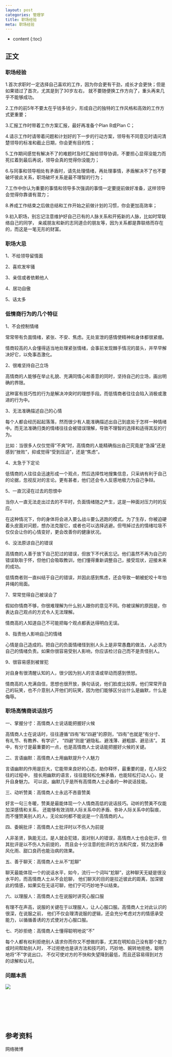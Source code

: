 ```yaml
---
layout: post
categories: 管理学
title: 职场经验
meta: 职场经验
---
```

* content
{:toc}

## 正文

### 职场经验

1.首次求职时一定选择自己喜欢的工作，因为你会更有干劲，成长才会更快；但是如果错过了首次，尤其是到了30岁左右，
就不要随便换工作方向了，重头再来几乎不能够成功。

2.工作的前5年不要太在乎钱多钱少，形成自己的独特的工作风格和高效的工作方式更重要；

3.汇报工作时带着工作方案汇报，最好再准备个Plan B或Plan C；

4.请示工作时请带着问题和计划好的下一步的行动方案，领导有不同意见时请问清楚领导的标准和截止日期，你会更有目的性；

5.工作期间感觉有解决不了的难题时及时汇报给领导协调，不要担心显得没能力而死扛着到最后再说，领导会真的觉得你没能力；

6.与同事和领导相处有矛盾时，请先处理情绪，再处理事情，矛盾解决不了也不要破坏彼此关系，职场破坏关系是最不理智的行为；

7.工作中你认为重要的事情和领导多次强调的事情一定要提前做好准备，这样领导会觉得你靠谱有潜力；

8.养成工作结束之后做总结和工作开始之前做计划的习惯，你会更加高效率；

9.初入职场，别忘记注意维护好自己已有的人脉关系和开拓新的人脉，比如时常联络自己的同学，
亲戚朋友和新的志同道合的朋友等，因为关系都是靠联络而存在的，而这是一笔无形的财富。

### 职场大忌

1、不给领导留情面

2、喜欢发牢骚

3、亲信或者依赖他人

4、居功自傲

5、话太多

### 低情商行为的几个特征

1、不会控制情绪

常常带有负面情绪，紧张、不安、焦虑。无处宣泄的感情使精神和身体都很紧绷。

情商较高的人会懂得适当地处理紧张情绪，会事前发现棘手情况的苗头，并早早解决好它，以免事态激化。

2、很难坚持自己立场

高情商的人能够在举止礼貌、充满同情心和善意的同时，坚持自己的立场，画出明确的界限。

这种富有技巧性的行为是解决冲突时的理想手段。而低情商者往往会陷入消极或激进的行为中。

3、无法准确描述自己的心情

每个人都会经历起起落落，然而很少有人能准确描述出自己到底处于怎样一种情绪中。而无法准确归类的情绪往往会被错误理解，导致不理智的选择和适得其反的行为。

比如：当很多人仅仅觉得“不爽”时，高情商的人能精确指出自己究竟是“急躁”还是感到“挫败”，抑或觉得“受到压迫”，还是“焦虑”。

4、太急于下定论

低情商的人往往会迅速形成一个观点，然后选择性地搜集信息，只采纳有利于自己的论据，忽视反对的言论。更有甚者，他们还会令人反感地极力为自己争辩。

5、一直沉浸在过去的怨恨中

当你人一直无法走出过去的不平时，负面情绪随之产生，这是一种面对压力时的反应。

在这种情况下，你的身体将会进入要么战斗要么逃跑的模式。为了生存，你被迫硬着头皮面对问题，想办法克服它，或者也可以选择逃避。但甩掉过去的情绪垃圾不仅仅会让你的心情变好，更会改善你的健康状况。

6、没法原谅自己的错误

高情商的人善于放下自己犯过的错误，但放下不代表忘记。他们虽然不再为自己的错误耿耿于怀，但他们会吸取教训，他们懂得重新调整自己，接受现状，迎接未来的成功。

低情商者则一直纠结于自己的错误，并因此感到焦虑，还会导致一朝被蛇咬十年怕井绳的局面。

7、常常觉得自己被误会了

假如你情商不够，你很难理解为什么别人跟你的意见不同。你被误解的原因是，你表达自己观点的方式令人无法理解。

情商高的人知道自己不可能把每个观点都表达得明白无误。

8、指责他人影响自己的情绪

心情是自己造成的。把自己的负面情绪怪到别人头上是非常愚蠢的做法，人必须为自己的情绪负责。如果你很容易受别人影响，你应该检讨自己而不是责怪别人。

9、很容易感到被冒犯

对自身有很清醒认知的人，很少因为别人的言语或举动而感到愤怒。

情商高的人充满自信，思想也很开放，换句话说，他们脸皮比较厚。他们常常开自己的玩笑，也不介意别人开他们的玩笑，因为他们能够区分出什么是幽默，什么是侮辱。

### 职场高情商说话技巧

一、掌握分寸：高情商人士说话能把握好火候

高情商人士在说话时，往往遵循“四有”和“四避”的原则，“四有”也就是“有分寸、有礼节、有教养、有学识”，
“四避”则是“避隐私、避浅薄、避粗鄙、避忌讳”。
其中，有分寸是最重要的一点，也是高情商人士说话能把握好火候的关键。

二、言语幽默：高情商人士用幽默提升个人魅力

言语幽默的作用是巨大，它能带来良好的心态，助你释怀，最重要的是，在人际交往的过程中，
擅长用幽默的语言，往往能轻松化解矛盾，也能轻松打动人心，提升自身魅力。
可以说，幽默几乎是所有高情商人士必备的一种说话技能。

三、动听赞美：高情商人士永远不吝啬赞美

好言一句三冬暖，赞美是最能体现一个人情商高低的说话技巧。动听的赞美不仅能加深感情和关系，
还能够有效消除人际关系中的矛盾、弥补人际关系中的裂痕，而不懂赞美别人的人，无论如何都不能说是一个高情商的人。

四、委婉批评：高情商人士批评时以不伤人为前提

人非圣贤，孰能无过。是人就会犯错，面对别人的错误，高情商人士也会批评，但其批评是以不伤人为前提的，
而且会十分注意的批评的方法和尺度，努力达到春风化雨、甜口良药也能治病的效果。

五、善于聊天：高情商人士从不“尬聊”

聊天最能体现一个的说话水平，如今，流行一个词叫“尬聊”，这种聊天无疑是很没水平的，而高情商人士从不会尬聊，
他们聊天的目的是拉近彼此的距离，加深彼此的情感，如果实在无话可聊，他们宁可巧妙地予以结束。

六、以理服人：高情商人士在说服时讲究心服口服

有理不在声高，说服的关键在于以理服人，让人心服口服。高情商人士对此认识的很深，在说服之前，
他们不仅会理清说服的逻辑，还会充分考虑对方的情感承受能力，以循循善诱的方式使对方心服口服。

七、巧妙拒绝：高情商人士懂得聪明地说“不”

每个人都有权利拒绝别人请求你而你又不想做的事，尤其在明知自己没有那个能力或时间帮助别人时，
不过拒绝也是讲方法和技巧的，巧妙地、婉转地拒绝，聪明地将“不”字说出口，
不仅可使对方的不快和失望降到最低，而且还容易得到对方的谅解和认可。

### 问题本质

![]({{site.baseurl}}/images/20220617/20220617163724.jpg)



<br/><br/><br/><br/><br/>
## 参考资料

网络微博

